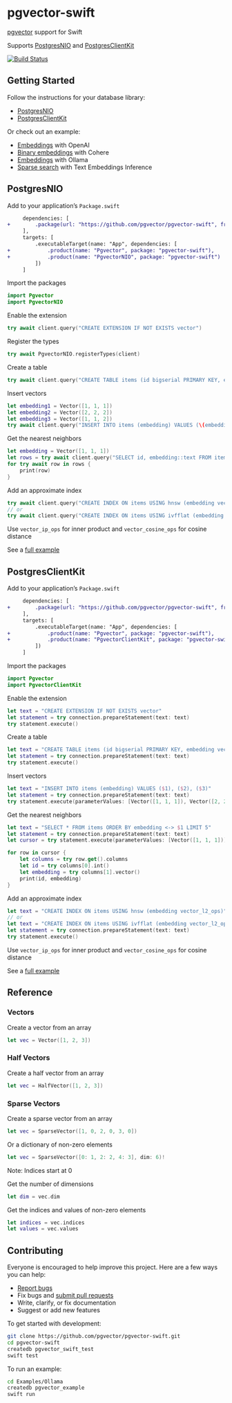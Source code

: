 # pgvector-swift

[pgvector](https://github.com/pgvector/pgvector) support for Swift

Supports [PostgresNIO](https://github.com/vapor/postgres-nio) and [PostgresClientKit](https://github.com/codewinsdotcom/PostgresClientKit)

[![Build Status](https://github.com/pgvector/pgvector-swift/actions/workflows/build.yml/badge.svg)](https://github.com/pgvector/pgvector-swift/actions)

## Getting Started

Follow the instructions for your database library:

- [PostgresNIO](#postgresnio)
- [PostgresClientKit](#postgresclientkit)

Or check out an example:

- [Embeddings](Examples/OpenAI/Sources/main.swift) with OpenAI
- [Binary embeddings](Examples/Cohere/Sources/main.swift) with Cohere
- [Embeddings](Examples/Ollama/Sources/main.swift) with Ollama
- [Sparse search](Examples/Sparse/Sources/main.swift) with Text Embeddings Inference

## PostgresNIO

Add to your application’s `Package.swift`

```diff
     dependencies: [
+        .package(url: "https://github.com/pgvector/pgvector-swift", from: "0.1.0")
     ],
     targets: [
         .executableTarget(name: "App", dependencies: [
+            .product(name: "Pgvector", package: "pgvector-swift"),
+            .product(name: "PgvectorNIO", package: "pgvector-swift")
         ])
     ]
```

Import the packages

```swift
import Pgvector
import PgvectorNIO
```

Enable the extension

```swift
try await client.query("CREATE EXTENSION IF NOT EXISTS vector")
```

Register the types

```swift
try await PgvectorNIO.registerTypes(client)
```

Create a table

```swift
try await client.query("CREATE TABLE items (id bigserial PRIMARY KEY, embedding vector(3))")
```

Insert vectors

```swift
let embedding1 = Vector([1, 1, 1])
let embedding2 = Vector([2, 2, 2])
let embedding3 = Vector([1, 1, 2])
try await client.query("INSERT INTO items (embedding) VALUES (\(embedding1)), (\(embedding2)), (\(embedding3))")
```

Get the nearest neighbors

```swift
let embedding = Vector([1, 1, 1])
let rows = try await client.query("SELECT id, embedding::text FROM items ORDER BY embedding <-> \(embedding) LIMIT 5")
for try await row in rows {
    print(row)
}
```

Add an approximate index

```swift
try await client.query("CREATE INDEX ON items USING hnsw (embedding vector_l2_ops)")
// or
try await client.query("CREATE INDEX ON items USING ivfflat (embedding vector_l2_ops) WITH (lists = 100)")
```

Use `vector_ip_ops` for inner product and `vector_cosine_ops` for cosine distance

See a [full example](Tests/PgvectorTests/PostgresNIOTests.swift)

## PostgresClientKit

Add to your application’s `Package.swift`

```diff
     dependencies: [
+        .package(url: "https://github.com/pgvector/pgvector-swift", from: "0.1.0")
     ],
     targets: [
         .executableTarget(name: "App", dependencies: [
+            .product(name: "Pgvector", package: "pgvector-swift"),
+            .product(name: "PgvectorClientKit", package: "pgvector-swift")
         ])
     ]
```

Import the packages

```swift
import Pgvector
import PgvectorClientKit
```

Enable the extension

```swift
let text = "CREATE EXTENSION IF NOT EXISTS vector"
let statement = try connection.prepareStatement(text: text)
try statement.execute()
```

Create a table

```swift
let text = "CREATE TABLE items (id bigserial PRIMARY KEY, embedding vector(3))"
let statement = try connection.prepareStatement(text: text)
try statement.execute()
```

Insert vectors

```swift
let text = "INSERT INTO items (embedding) VALUES ($1), ($2), ($3)"
let statement = try connection.prepareStatement(text: text)
try statement.execute(parameterValues: [Vector([1, 1, 1]), Vector([2, 2, 2]), Vector([1, 1, 2])])
```

Get the nearest neighbors

```swift
let text = "SELECT * FROM items ORDER BY embedding <-> $1 LIMIT 5"
let statement = try connection.prepareStatement(text: text)
let cursor = try statement.execute(parameterValues: [Vector([1, 1, 1])])

for row in cursor {
    let columns = try row.get().columns
    let id = try columns[0].int()
    let embedding = try columns[1].vector()
    print(id, embedding)
}
```

Add an approximate index

```swift
let text = "CREATE INDEX ON items USING hnsw (embedding vector_l2_ops)"
// or
let text = "CREATE INDEX ON items USING ivfflat (embedding vector_l2_ops) WITH (lists = 100)"
let statement = try connection.prepareStatement(text: text)
try statement.execute()
```

Use `vector_ip_ops` for inner product and `vector_cosine_ops` for cosine distance

See a [full example](Tests/PgvectorTests/PostgresClientKitTests.swift)

## Reference

### Vectors

Create a vector from an array

```swift
let vec = Vector([1, 2, 3])
```

### Half Vectors

Create a half vector from an array

```swift
let vec = HalfVector([1, 2, 3])
```

### Sparse Vectors

Create a sparse vector from an array

```swift
let vec = SparseVector([1, 0, 2, 0, 3, 0])
```

Or a dictionary of non-zero elements

```swift
let vec = SparseVector([0: 1, 2: 2, 4: 3], dim: 6)!
```

Note: Indices start at 0

Get the number of dimensions

```swift
let dim = vec.dim
```

Get the indices and values of non-zero elements

```swift
let indices = vec.indices
let values = vec.values
```

## Contributing

Everyone is encouraged to help improve this project. Here are a few ways you can help:

- [Report bugs](https://github.com/pgvector/pgvector-swift/issues)
- Fix bugs and [submit pull requests](https://github.com/pgvector/pgvector-swift/pulls)
- Write, clarify, or fix documentation
- Suggest or add new features

To get started with development:

```sh
git clone https://github.com/pgvector/pgvector-swift.git
cd pgvector-swift
createdb pgvector_swift_test
swift test
```

To run an example:

```sh
cd Examples/Ollama
createdb pgvector_example
swift run
```
